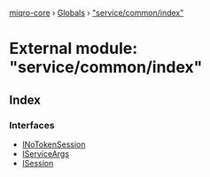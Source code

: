 [miqro-core](../README.md) › [Globals](../globals.md) › ["service/common/index"](_service_common_index_.md)

# External module: "service/common/index"

## Index

### Interfaces

* [INoTokenSession](../interfaces/_service_common_index_.inotokensession.md)
* [IServiceArgs](../interfaces/_service_common_index_.iserviceargs.md)
* [ISession](../interfaces/_service_common_index_.isession.md)
